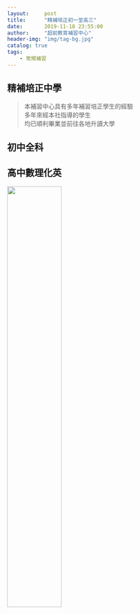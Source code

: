 ```yaml
---
layout:     post
title:      "精補培正初一至高三"
date:       2019-11-18 23:55:00
author:     "超前教育補習中心"
header-img: "img/tag-bg.jpg"
catalog: true
tags:
    - 常規補習
---
```

## 精補培正中學   
  
> 本補習中心具有多年補習培正學生的經驗  
> 多年來經本社指導的學生  
> 均已順利畢業並前往各地升讀大學  
  

## 初中全科  
## 高中數理化英  

  
<img src="/img/toturial/pc.png" width="50%">  
  



